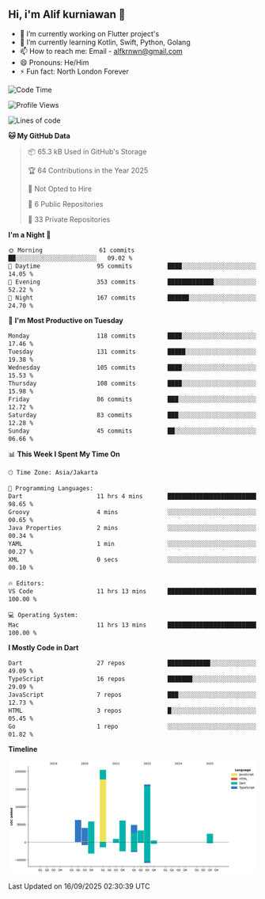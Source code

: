 ## Hi, i'm Alif kurniawan 👋

- 🔭 I’m currently working on Flutter project's
- 🌱 I’m currently learning Kotlin, Swift, Python, Golang
- 📫 How to reach me: Email - alfkrnwn@gmail.com
- 😄 Pronouns: He/Him
- ⚡ Fun fact: North London Forever

<!--START_SECTION:waka-->
![Code Time](http://img.shields.io/badge/Code%20Time-286%20hrs%2021%20mins-blue)

![Profile Views](http://img.shields.io/badge/Profile%20Views-19-blue)

![Lines of code](https://img.shields.io/badge/From%20Hello%20World%20I%27ve%20Written-706.3%20thousand%20lines%20of%20code-blue)

**🐱 My GitHub Data** 

> 📦 65.3 kB Used in GitHub's Storage 
 > 
> 🏆 64 Contributions in the Year 2025
 > 
> 🚫 Not Opted to Hire
 > 
> 📜 6 Public Repositories 
 > 
> 🔑 33 Private Repositories 
 > 
**I'm a Night 🦉** 

```text
🌞 Morning                61 commits          ██░░░░░░░░░░░░░░░░░░░░░░░   09.02 % 
🌆 Daytime                95 commits          ████░░░░░░░░░░░░░░░░░░░░░   14.05 % 
🌃 Evening                353 commits         █████████████░░░░░░░░░░░░   52.22 % 
🌙 Night                  167 commits         ██████░░░░░░░░░░░░░░░░░░░   24.70 % 
```
📅 **I'm Most Productive on Tuesday** 

```text
Monday                   118 commits         ████░░░░░░░░░░░░░░░░░░░░░   17.46 % 
Tuesday                  131 commits         █████░░░░░░░░░░░░░░░░░░░░   19.38 % 
Wednesday                105 commits         ████░░░░░░░░░░░░░░░░░░░░░   15.53 % 
Thursday                 108 commits         ████░░░░░░░░░░░░░░░░░░░░░   15.98 % 
Friday                   86 commits          ███░░░░░░░░░░░░░░░░░░░░░░   12.72 % 
Saturday                 83 commits          ███░░░░░░░░░░░░░░░░░░░░░░   12.28 % 
Sunday                   45 commits          ██░░░░░░░░░░░░░░░░░░░░░░░   06.66 % 
```


📊 **This Week I Spent My Time On** 

```text
🕑︎ Time Zone: Asia/Jakarta

💬 Programming Languages: 
Dart                     11 hrs 4 mins       █████████████████████████   98.65 % 
Groovy                   4 mins              ░░░░░░░░░░░░░░░░░░░░░░░░░   00.65 % 
Java Properties          2 mins              ░░░░░░░░░░░░░░░░░░░░░░░░░   00.34 % 
YAML                     1 min               ░░░░░░░░░░░░░░░░░░░░░░░░░   00.27 % 
XML                      0 secs              ░░░░░░░░░░░░░░░░░░░░░░░░░   00.10 % 

🔥 Editors: 
VS Code                  11 hrs 13 mins      █████████████████████████   100.00 % 

💻 Operating System: 
Mac                      11 hrs 13 mins      █████████████████████████   100.00 % 
```

**I Mostly Code in Dart** 

```text
Dart                     27 repos            ████████████░░░░░░░░░░░░░   49.09 % 
TypeScript               16 repos            ███████░░░░░░░░░░░░░░░░░░   29.09 % 
JavaScript               7 repos             ███░░░░░░░░░░░░░░░░░░░░░░   12.73 % 
HTML                     3 repos             █░░░░░░░░░░░░░░░░░░░░░░░░   05.45 % 
Go                       1 repo              ░░░░░░░░░░░░░░░░░░░░░░░░░   01.82 % 
```



**Timeline**

![Lines of Code chart](https://raw.githubusercontent.com/awanderer11/awanderer11/main/assets/bar_graph.png)


 Last Updated on 16/09/2025 02:30:39 UTC
<!--END_SECTION:waka-->

